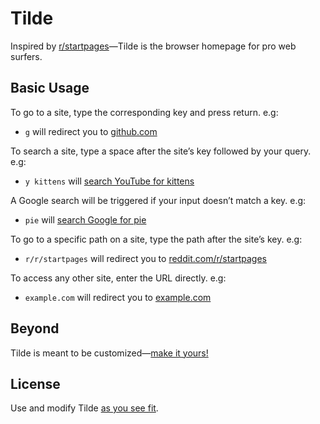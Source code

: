 # Tilde

Inspired by [r/startpages](https://www.reddit.com/r/startpages)&mdash;Tilde is
the browser homepage for pro web surfers.

## Basic Usage

To go to a site, type the corresponding key and press return. e.g:

- `g` will redirect you to [github.com](https://github.com)

To search a site, type a space after the site&rsquo;s key followed by your
query. e.g:

- `y kittens` will
  [search YouTube for kittens](https://www.youtube.com/results?search_query=kittens)

A Google search will be triggered if your input doesn&rsquo;t match a key.
e.g:

- `pie` will [search Google for pie](https://www.google.com/search?q=pie)

To go to a specific path on a site, type the path after the site&rsquo;s key.
e.g:

- `r/r/startpages` will redirect you to
  [reddit.com/r/startpages](https://www.reddit.com/r/startpages)

To access any other site, enter the URL directly. e.g:

- `example.com` will redirect you to [example.com](https://example.com)

## Beyond

Tilde is meant to be customized&mdash;[make it yours!](index.html)

## License

Use and modify Tilde [as you see fit](UNLICENSE).
